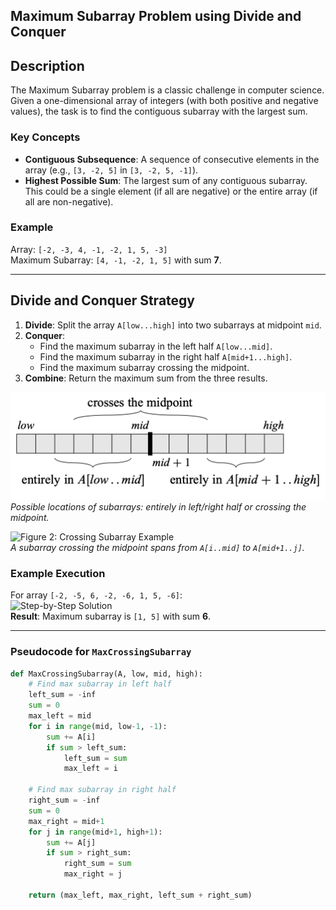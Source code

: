 
## Maximum Subarray Problem using Divide and Conquer  

## Description  
The Maximum Subarray problem is a classic challenge in computer science. Given a one-dimensional array of integers (with both positive and negative values), the task is to find the contiguous subarray with the largest sum.  

### Key Concepts  
- **Contiguous Subsequence**: A sequence of consecutive elements in the array (e.g., `[3, -2, 5]` in `[3, -2, 5, -1]`).  
- **Highest Possible Sum**: The largest sum of any contiguous subarray. This could be a single element (if all are negative) or the entire array (if all are non-negative).  

### Example  
Array: `[-2, -3, 4, -1, -2, 1, 5, -3]`  
Maximum Subarray: `[4, -1, -2, 1, 5]` with sum **7**.  

---

## Divide and Conquer Strategy  
1. **Divide**: Split the array `A[low...high]` into two subarrays at midpoint `mid`.  
2. **Conquer**:  
   - Find the maximum subarray in the left half `A[low...mid]`.  
   - Find the maximum subarray in the right half `A[mid+1...high]`.  
   - Find the maximum subarray crossing the midpoint.  
3. **Combine**: Return the maximum sum from the three results.  

![Figure 1: Subarray Locations](figure1.png)  
*Possible locations of subarrays: entirely in left/right half or crossing the midpoint.*  

![Figure 2: Crossing Subarray Example](design-of-algorithm-maximum-subarray/figure2.png)  
*A subarray crossing the midpoint spans from `A[i..mid]` to `A[mid+1..j]`.*  

### Example Execution  
For array `[-2, -5, 6, -2, -6, 1, 5, -6]`:  
![Step-by-Step Solution](design-of-algorithm-maximum-subarray/figure3.png)  
**Result**: Maximum subarray is `[1, 5]` with sum **6**.  

---

### Pseudocode for `MaxCrossingSubarray`  
```python  
def MaxCrossingSubarray(A, low, mid, high):  
    # Find max subarray in left half  
    left_sum = -inf  
    sum = 0  
    max_left = mid  
    for i in range(mid, low-1, -1):  
        sum += A[i]  
        if sum > left_sum:  
            left_sum = sum  
            max_left = i  

    # Find max subarray in right half  
    right_sum = -inf  
    sum = 0  
    max_right = mid+1  
    for j in range(mid+1, high+1):  
        sum += A[j]  
        if sum > right_sum:  
            right_sum = sum  
            max_right = j  

    return (max_left, max_right, left_sum + right_sum)
